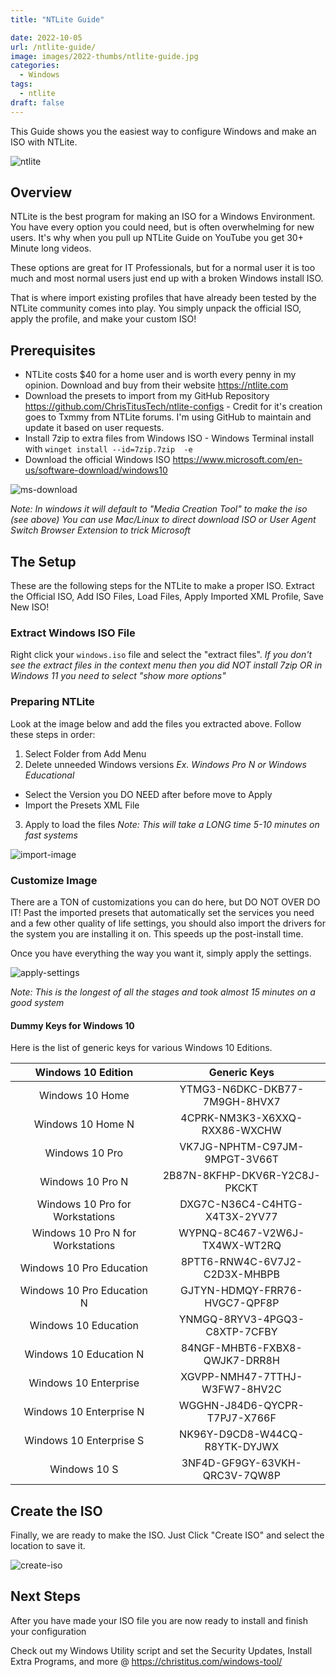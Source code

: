 ```yaml
---
title: "NTLite Guide"

date: 2022-10-05
url: /ntlite-guide/
image: images/2022-thumbs/ntlite-guide.jpg
categories:
  - Windows
tags:
  - ntlite
draft: false
---
```

This Guide shows you the easiest way to configure Windows and make an ISO with NTLite. 
<!--more-->
![ntlite](/images/2022/ntlite/ntlite.png)

## Overview

NTLite is the best program for making an ISO for a Windows Environment. You have every option you could need, but is often overwhelming for new users. It's why when you pull up NTLite Guide on YouTube you get 30+ Minute long videos.

These options are great for IT Professionals, but for a normal user it is too much and most normal users just end up with a broken Windows install ISO.

That is where import existing profiles that have already been tested by the NTLite community comes into play. You simply unpack the official ISO, apply the profile, and make your custom ISO!

## Prerequisites

 - NTLite costs $40 for a home user and is worth every penny in my opinion. Download and buy from their website <https://ntlite.com>
 - Download the presets to import from my GitHub Repository <https://github.com/ChrisTitusTech/ntlite-configs> - Credit for it's creation goes to Txmmy from NTLite forums. I'm using GitHub to maintain and update it based on user requests. 
 - Install 7zip to extra files from Windows ISO - Windows Terminal install with `winget install --id=7zip.7zip  -e`
 - Download the official Windows ISO <https://www.microsoft.com/en-us/software-download/windows10>

![ms-download](/images/2022/ntlite/download-iso.png)

_Note: In windows it will default to "Media Creation Tool" to make the iso (see above) You can use Mac/Linux to direct download ISO or User Agent Switch Browser Extension to trick Microsoft_

## The Setup

These are the following steps for the NTLite to make a proper ISO. Extract the Official ISO, Add ISO Files, Load Files, Apply Imported XML Profile, Save New ISO!

### Extract Windows ISO File

Right click your `windows.iso` file and select the "extract files". _If you don't see the extract files in the context menu then you did NOT install 7zip OR in Windows 11 you need to select "show more options"_

### Preparing NTLite

Look at the image below and add the files you extracted above. Follow these steps in order:

1. Select Folder from Add Menu
2. Delete unneeded Windows versions _Ex. Windows Pro N or Windows Educational_
  - Select the Version you DO NEED after before move to Apply
  - Import the Presets XML File
3. Apply to load the files _Note: This will take a LONG time 5-10 minutes on fast systems_

![import-image](/images/2022/ntlite/import-image.png)

### Customize Image

There are a TON of customizations you can do here, but DO NOT OVER DO IT! Past the imported presets that automatically set the services you need and a few other quality of life settings, you should also import the drivers for the system you are installing it on. This speeds up the post-install time. 

Once you have everything the way you want it, simply apply the settings.

![apply-settings](/images/2022/ntlite/apply-settings.png)

_Note: This is the longest of all the stages and took almost 15 minutes on a good system_

#### Dummy Keys for Windows 10

Here is the list of generic keys for various Windows 10 Editions.

| Windows 10 Edition                | Generic Keys                  |
| :---:                             | :---:                         |
| Windows 10 Home                   | YTMG3-N6DKC-DKB77-7M9GH-8HVX7 |
| Windows 10 Home N                 | 4CPRK-NM3K3-X6XXQ-RXX86-WXCHW |
| Windows 10 Pro                    | VK7JG-NPHTM-C97JM-9MPGT-3V66T |
| Windows 10 Pro N                  | 2B87N-8KFHP-DKV6R-Y2C8J-PKCKT |
| Windows 10 Pro for Workstations   | DXG7C-N36C4-C4HTG-X4T3X-2YV77 |
| Windows 10 Pro N for Workstations | WYPNQ-8C467-V2W6J-TX4WX-WT2RQ |
| Windows 10 Pro Education          | 8PTT6-RNW4C-6V7J2-C2D3X-MHBPB |
| Windows 10 Pro Education N        | GJTYN-HDMQY-FRR76-HVGC7-QPF8P |
| Windows 10 Education              | YNMGQ-8RYV3-4PGQ3-C8XTP-7CFBY |
| Windows 10 Education N            | 84NGF-MHBT6-FXBX8-QWJK7-DRR8H |
| Windows 10 Enterprise             | XGVPP-NMH47-7TTHJ-W3FW7-8HV2C |
| Windows 10 Enterprise N           | WGGHN-J84D6-QYCPR-T7PJ7-X766F |
| Windows 10 Enterprise S           | NK96Y-D9CD8-W44CQ-R8YTK-DYJWX |
| Windows 10 S                      | 3NF4D-GF9GY-63VKH-QRC3V-7QW8P |

## Create the ISO

Finally, we are ready to make the ISO. Just Click "Create ISO" and select the location to save it. 

![create-iso](/images/2022/ntlite/create-iso.png)

## Next Steps

After you have made your ISO file you are now ready to install and finish your configuration

Check out my Windows Utility script and set the Security Updates, Install Extra Programs, and more @ <https://christitus.com/windows-tool/>
